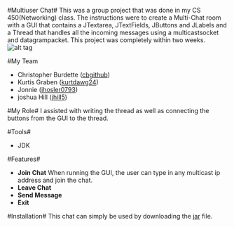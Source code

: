 #Multiuser Chat#
This was a group project that was done in my CS 450(Networking) class. The instructions were to create a Multi-Chat room with a GUI that contains a JTextarea, JTextFields, JButtons and JLabels and a Thread that handles all the incoming messages using a multicastsocket and datagrampacket. This project was completely within two weeks.
![alt tag](https://cloud.githubusercontent.com/assets/8529024/11330866/302932f6-9178-11e5-8e98-919e4a91a2b2.png) 

#My Team
 <ul>
    <li>Christopher Burdette (<a href="http://github.com/cbgithub">cbgithub</a>)</li>
    <li>Kurtis Graben (<a href="http://github.com/kurtdawg24">kurtdawg24</a>)</li>
    <li>Jonnie (<a href="https://github.com/jhosler0793">jhosler0793</a>)</li>
    <li>joshua Hill (<a href="https://github.com/jhill5">jhill5</a>)</li>
  </ul>

#My Role#
I assisted with writing the thread as well as connecting the buttons from the GUI to the thread.

#Tools#
<ul>
<li> JDK </li>
 </ul>

#Features#
  <ul>
    <li><b>Join Chat</b>
     When running the GUI, the user can type in any multicast ip address and join the chat.
    </li>
    <li><b>Leave Chat</b>
    </li>
     <li><b>Send Message</b>
    </li>
     <li><b>Exit</b>
    </li>
  </ul>


#Installation#
This chat can simply be used by downloading the <a href="https://github.com/cbgithub/Multiuser-Chat/blob/master/MultiCastDemo1.jar?raw=true">jar</a> file.
